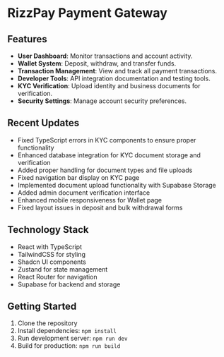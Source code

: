 
# RizzPay Payment Gateway

## Features

- **User Dashboard**: Monitor transactions and account activity.
- **Wallet System**: Deposit, withdraw, and transfer funds.
- **Transaction Management**: View and track all payment transactions.
- **Developer Tools**: API integration documentation and testing tools.
- **KYC Verification**: Upload identity and business documents for verification.
- **Security Settings**: Manage account security preferences.

## Recent Updates

- Fixed TypeScript errors in KYC components to ensure proper functionality
- Enhanced database integration for KYC document storage and verification
- Added proper handling for document types and file uploads
- Fixed navigation bar display on KYC page
- Implemented document upload functionality with Supabase Storage
- Added admin document verification interface
- Enhanced mobile responsiveness for Wallet page
- Fixed layout issues in deposit and bulk withdrawal forms

## Technology Stack

- React with TypeScript
- TailwindCSS for styling
- Shadcn UI components
- Zustand for state management
- React Router for navigation
- Supabase for backend and storage

## Getting Started

1. Clone the repository
2. Install dependencies: `npm install`
3. Run development server: `npm run dev`
4. Build for production: `npm run build`
